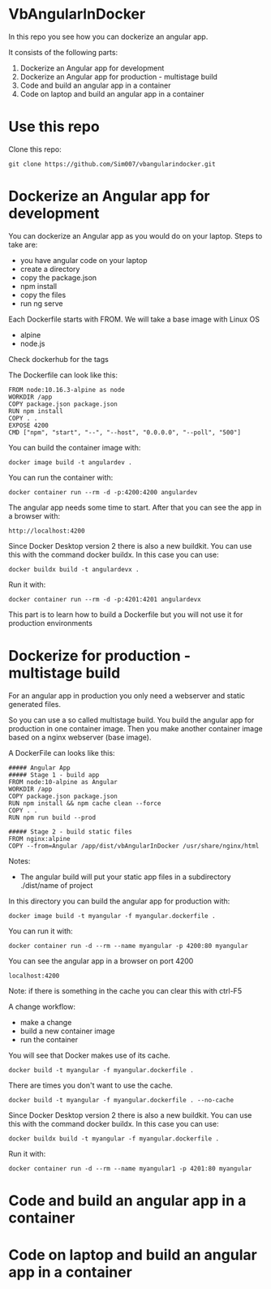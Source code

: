 # VbAngularInDocker
In this repo you see how you can dockerize an angular app.  

It consists of the following parts:
1) Dockerize an Angular app for development
2) Dockerize an Angular app for production - multistage build
3) Code and build an angular app in a container
4) Code on laptop and build an angular app in a container

# Use this repo
Clone this repo:
```
git clone https://github.com/Sim007/vbangularindocker.git
```
# Dockerize an Angular app for development
You can dockerize an Angular app as you would do on your laptop.
Steps to take are:
- you have angular code on your laptop
- create a directory
- copy the package.json
- npm install
- copy the files
- run ng serve

Each Dockerfile starts with FROM. 
We will take a base image with Linux OS 
- alpine
- node.js

Check dockerhub for the tags 

The Dockerfile can look like this:
```
FROM node:10.16.3-alpine as node
WORKDIR /app
COPY package.json package.json
RUN npm install
COPY . .
EXPOSE 4200
CMD ["npm", "start", "--", "--host", "0.0.0.0", "--poll", "500"]
```

You can build the container image with:
```
docker image build -t angulardev .
```

You can run the container with:
```
docker container run --rm -d -p:4200:4200 angulardev
```

The angular app needs some time to start. 
After that you can see the app in a browser with:
```
http://localhost:4200
```

Since Docker Desktop version 2 there is also a new buildkit.
You can use this with the command docker buildx.
In this case you can use:
```
docker buildx build -t angulardevx .
```
Run it with:
```
docker container run --rm -d -p:4201:4201 angulardevx
```

This part is to learn how to build a Dockerfile but you will not use it for production environments

# Dockerize for production - multistage build

For an angular app in production you only need a webserver and static generated files.

So you can use a so called multistage build.
You build the angular app for production in one container image.
Then you make another container image based on a nginx webserver (base image).

A DockerFile can looks like this:
```
##### Angular App 
##### Stage 1 - build app
FROM node:10-alpine as Angular
WORKDIR /app
COPY package.json package.json
RUN npm install && npm cache clean --force
COPY . .
RUN npm run build --prod

##### Stage 2 - build static files
FROM nginx:alpine
COPY --from=Angular /app/dist/vbAngularInDocker /usr/share/nginx/html
```
Notes:
- The angular build will put your static app files in a subdirectory ./dist/name of project

In this directory you can build the angular app for production with:
```
docker image build -t myangular -f myangular.dockerfile .
```

You can run it with:
```
docker container run -d --rm --name myangular -p 4200:80 myangular
```

You can see the angular app in a browser on port 4200
```
localhost:4200
```
Note: if there is something in the cache you can clear this with ctrl-F5

A change workflow:
- make a change
- build a new container image
- run the container

You will see that Docker makes use of its cache.
```
docker build -t myangular -f myangular.dockerfile .
```
There are times you don't want to use the cache. 
```
docker build -t myangular -f myangular.dockerfile . --no-cache
```

Since Docker Desktop version 2 there is also a new buildkit.
You can use this with the command docker buildx.
In this case you can use:
```
docker buildx build -t myangular -f myangular.dockerfile .
```
Run it with:
```
docker container run -d --rm --name myangular1 -p 4201:80 myangular
```
  
# Code and build an angular app in a container
  
# Code on laptop and build an angular app in a container
